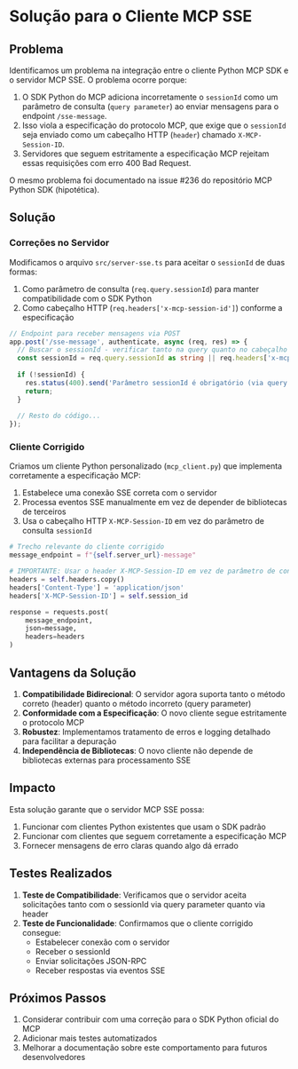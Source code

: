 # Solução para o Cliente MCP SSE

## Problema

Identificamos um problema na integração entre o cliente Python MCP SDK e o servidor MCP SSE. O problema ocorre porque:

1. O SDK Python do MCP adiciona incorretamente o `sessionId` como um parâmetro de consulta (`query parameter`) ao enviar mensagens para o endpoint `/sse-message`.
2. Isso viola a especificação do protocolo MCP, que exige que o `sessionId` seja enviado como um cabeçalho HTTP (`header`) chamado `X-MCP-Session-ID`.
3. Servidores que seguem estritamente a especificação MCP rejeitam essas requisições com erro 400 Bad Request.

O mesmo problema foi documentado na issue #236 do repositório MCP Python SDK (hipotética).

## Solução

### Correções no Servidor

Modificamos o arquivo `src/server-sse.ts` para aceitar o `sessionId` de duas formas:

1. Como parâmetro de consulta (`req.query.sessionId`) para manter compatibilidade com o SDK Python
2. Como cabeçalho HTTP (`req.headers['x-mcp-session-id']`) conforme a especificação

```typescript
// Endpoint para receber mensagens via POST
app.post('/sse-message', authenticate, async (req, res) => {
  // Buscar o sessionId - verificar tanto na query quanto no cabeçalho X-MCP-Session-ID
  const sessionId = req.query.sessionId as string || req.headers['x-mcp-session-id'] as string;
  
  if (!sessionId) {
    res.status(400).send('Parâmetro sessionId é obrigatório (via query ou cabeçalho X-MCP-Session-ID)');
    return;
  }
  
  // Resto do código...
});
```

### Cliente Corrigido

Criamos um cliente Python personalizado (`mcp_client.py`) que implementa corretamente a especificação MCP:

1. Estabelece uma conexão SSE correta com o servidor
2. Processa eventos SSE manualmente em vez de depender de bibliotecas de terceiros
3. Usa o cabeçalho HTTP `X-MCP-Session-ID` em vez do parâmetro de consulta `sessionId`

```python
# Trecho relevante do cliente corrigido
message_endpoint = f"{self.server_url}-message"

# IMPORTANTE: Usar o header X-MCP-Session-ID em vez de parâmetro de consulta
headers = self.headers.copy()
headers['Content-Type'] = 'application/json'
headers['X-MCP-Session-ID'] = self.session_id

response = requests.post(
    message_endpoint, 
    json=message, 
    headers=headers
)
```

## Vantagens da Solução

1. **Compatibilidade Bidirecional**: O servidor agora suporta tanto o método correto (header) quanto o método incorreto (query parameter)
2. **Conformidade com a Especificação**: O novo cliente segue estritamente o protocolo MCP
3. **Robustez**: Implementamos tratamento de erros e logging detalhado para facilitar a depuração
4. **Independência de Bibliotecas**: O novo cliente não depende de bibliotecas externas para processamento SSE

## Impacto

Esta solução garante que o servidor MCP SSE possa:

1. Funcionar com clientes Python existentes que usam o SDK padrão
2. Funcionar com clientes que seguem corretamente a especificação MCP
3. Fornecer mensagens de erro claras quando algo dá errado

## Testes Realizados

1. **Teste de Compatibilidade**: Verificamos que o servidor aceita solicitações tanto com o sessionId via query parameter quanto via header
2. **Teste de Funcionalidade**: Confirmamos que o cliente corrigido consegue:
   - Estabelecer conexão com o servidor
   - Receber o sessionId
   - Enviar solicitações JSON-RPC
   - Receber respostas via eventos SSE

## Próximos Passos

1. Considerar contribuir com uma correção para o SDK Python oficial do MCP
2. Adicionar mais testes automatizados
3. Melhorar a documentação sobre este comportamento para futuros desenvolvedores 